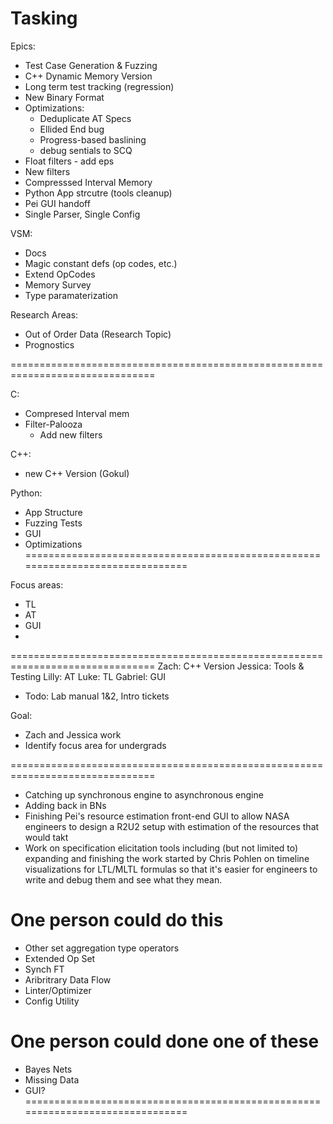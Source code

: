 # Tasking

Epics:
  - Test Case Generation & Fuzzing
  - C++ Dynamic Memory Version
  - Long term test tracking (regression)
  - New Binary Format
  - Optimizations:
    - Deduplicate AT Specs
    - Ellided End bug
    - Progress-based baslining
    - debug sentials to SCQ
  - Float filters - add eps
  - New filters
  - Compresssed Interval Memory
  - Python App strcutre (tools cleanup)
  - Pei GUI handoff
  - Single Parser, Single Config

VSM:
  - Docs
  - Magic constant defs (op codes, etc.)
  - Extend OpCodes
  - Memory Survey
  - Type paramaterization

Research Areas:
  - Out of Order Data (Research Topic)
  - Prognostics

===============================================================================

C:
  - Compresed Interval mem
  - Filter-Palooza
    - Add new filters

C++:
  - new C++ Version (Gokul)

Python:
  - App Structure
  - Fuzzing Tests
  - GUI
  - Optimizations
===============================================================================

Focus areas:
  - TL
  - AT
  - GUI
  - 

===============================================================================
Zach: C++ Version
Jessica: Tools & Testing
Lilly: AT
Luke: TL
Gabriel: GUI

* Todo: Lab manual 1&2, Intro tickets

Goal:
  - Zach and Jessica work
  - Identify focus area for undergrads

===============================================================================

- Catching up synchronous engine to asynchronous engine
- Adding back in BNs
- Finishing Pei's resource estimation front-end GUI to allow NASA engineers to design a R2U2 setup with estimation of the resources that would takt
- Work on specification elicitation tools including (but not limited to) expanding and finishing the work started by Chris Pohlen on timeline visualizations for LTL/MLTL formulas so that it's easier for engineers to write and debug them and see what they mean. 

# One person could do this
- Other set aggregation type operators
- Extended Op Set
- Synch FT
- Aribritrary Data Flow
- Linter/Optimizer
- Config Utility

# One person could done one of these
- Bayes Nets
- Missing Data
- GUI?
===============================================================================
